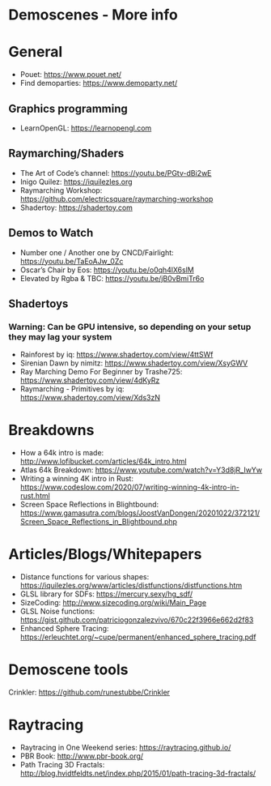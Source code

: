 # Demoscenes - More info
# General
- Pouet: https://www.pouet.net/
- Find demoparties: https://www.demoparty.net/

## Graphics programming
- LearnOpenGL: https://learnopengl.com 

## Raymarching/Shaders
- The Art of Code’s channel: https://youtu.be/PGtv-dBi2wE
- Inigo Quilez: https://iquilezles.org
- Raymarching Workshop: https://github.com/electricsquare/raymarching-workshop
- Shadertoy: https://shadertoy.com 

## Demos to Watch
- Number one / Another one by CNCD/Fairlight: https://youtu.be/TaEoAJw_0Zc 
- Oscar’s Chair by Eos: https://youtu.be/o0qh4lX6slM
- Elevated by Rgba & TBC: https://youtu.be/jB0vBmiTr6o 

## Shadertoys
### Warning: Can be GPU intensive, so depending on your setup they may lag your system
- Rainforest by iq: https://www.shadertoy.com/view/4ttSWf
- Sirenian Dawn by nimitz: https://www.shadertoy.com/view/XsyGWV
- Ray Marching Demo For Beginner by Trashe725: https://www.shadertoy.com/view/4dKyRz
- Raymarching - Primitives by iq: https://www.shadertoy.com/view/Xds3zN

# Breakdowns
- How a 64k intro is made: http://www.lofibucket.com/articles/64k_intro.html
- Atlas 64k Breakdown: https://www.youtube.com/watch?v=Y3d8jR_IwYw
- Writing a winning 4K intro in Rust: https://www.codeslow.com/2020/07/writing-winning-4k-intro-in-rust.html
- Screen Space Reflections in Blightbound: https://www.gamasutra.com/blogs/JoostVanDongen/20201022/372121/Screen_Space_Reflections_in_Blightbound.php

# Articles/Blogs/Whitepapers
- Distance functions for various shapes: https://iquilezles.org/www/articles/distfunctions/distfunctions.htm
- GLSL library for SDFs: https://mercury.sexy/hg_sdf/
- SizeCoding: http://www.sizecoding.org/wiki/Main_Page
- GLSL Noise functions: https://gist.github.com/patriciogonzalezvivo/670c22f3966e662d2f83
- Enhanced Sphere Tracing: https://erleuchtet.org/~cupe/permanent/enhanced_sphere_tracing.pdf

# Demoscene tools
Crinkler: https://github.com/runestubbe/Crinkler

# Raytracing
- Raytracing in One Weekend series: https://raytracing.github.io/
- PBR Book: http://www.pbr-book.org/
- Path Tracing 3D Fractals: http://blog.hvidtfeldts.net/index.php/2015/01/path-tracing-3d-fractals/
